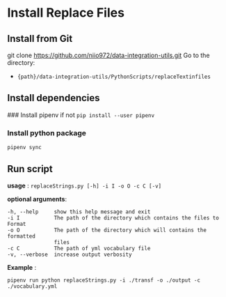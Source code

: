 # Install Replace Files

## Install from Git
git clone https://github.com/niio972/data-integration-utils.git
Go to the directory:
 - ```{path}/data-integration-utils/PythonScripts/replaceTextinfiles```
## Install dependencies

### Install pipenv if not
```pip install --user pipenv```

### Install python package
```pipenv sync```

## Run script

**usage** : ```replaceStrings.py [-h] -i I -o O -c C [-v]```

**optional arguments**:
  ```
  -h, --help     show this help message and exit
  -i I           The path of the directory which contains the files to Format
  -o O           The path of the directory which will contains the formatted
                 files
  -c C           The path of yml vocabulary file
  -v, --verbose  increase output verbosity
  ```

**Example** : 

```pipenv run python replaceStrings.py -i ./transf -o ./output -c ./vocabulary.yml```

